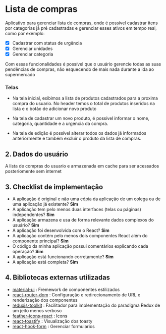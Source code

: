 # Lista de compras

Aplicativo para gerenciar lista de compras, onde é possível cadastrar itens por categorias já pré cadastradas e gerenciar esses ativos em tempo real, como por exemplo:

- [x] Cadastrar com status de urgência
- [x] Gerenciar unidades
- [x] Gerenciar categoria

Com essas funcionalidades é possível que o usuário gerencie todas as suas pendências de compras, não esquecendo de mais nada durante a ida ao supermercado

### Telas

- Na tela inicial, exibimos a lista de produtos cadastrados para a proxima compra do usuario. No header temos o total de produtos inseridos na lista e o botão de adicionar novo produto

- Na tela de cadastrar um novo produto, é possível informar o nome, categoria, quantidade e a urgencia da compra.

- Na tela de edição é possível alterar todos os dados já informados anteriormente e também excluir o produto da lista de compras.

## 2. Dados do usuário

A lista de compras do usuario e armazenada em cache para ser acessados posteriomente sem internet

## 3. Checklist de implementação

- A aplicação é original e não uma cópia da aplicação de um colega ou de uma aplicação já existente? **Sim**
- A aplicação tem pelo menos duas interfaces (telas ou páginas) independentes? **Sim**
- A aplicação armazena e usa de forma relevante dados complexos do usuário? **Sim**
- A aplicação foi desenvolvida com o React? **Sim**
- A aplicação contém pelo menos dois componentes React além do componente principal? **Sim**
- O código da minha aplicação possui comentários explicando cada operação? **Sim**
- A aplicação está funcionando corretamente? **Sim**
- A aplicação está completa? **Sim**

## 4. Bibliotecas externas utilizadas
* [material-ui](https://www.npmjs.com/package/@material-ui/core) : Fremework de componentes estilizados
* [react-router-dom](https://www.npmjs.com/package/react-router-dom) : Configuração e redirecionamento de URL e renderização dos componentes
* [reduxjs-toolkit](https://www.npmjs.com/package/@reduxjs/toolkit) : Facilitador para implementação do paradigma Redux de um jeito menos verboso 
* [feather-icons-react](https://www.npmjs.com/package/feather-icons-react) : Icons
* [react-toastify](https://www.npmjs.com/package/react-toastify) : Visualização dos toasty
* [react-hook-form](https://www.npmjs.com/package/react-hook-form) : Gerenciar formularios